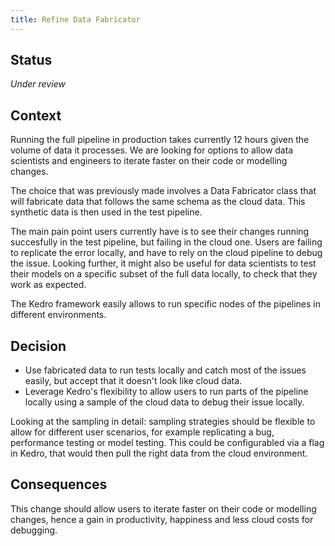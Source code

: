 ```yaml
---
title: Refine Data Fabricator
--- 
```


## Status

_Under review_

## Context

Running the full pipeline in production takes currently 12 hours given the volume of data it processes. We are looking for options to allow data scientists and engineers to iterate faster on their code or modelling changes. 

The choice that was previously made involves a Data Fabricator class that will fabricate data that follows the same schema as the cloud data. This synthetic data is then used in the test pipeline.

The main pain point users currently have is to see their changes running succesfully in the test pipeline, but failing in the cloud one. Users are failing to replicate the error locally, and have to rely on the cloud pipeline to debug the issue. Looking further, it might also be useful for data scientists to test their models on a specific subset of the full data locally, to check that they work as expected.

The Kedro framework easily allows to run specific nodes of the pipelines in different environments.


## Decision


* Use fabricated data to run tests locally and catch most of the issues easily, but accept that it doesn't look like cloud data.
* Leverage Kedro's flexibility to allow users to run parts of the pipeline locally using a sample of the cloud data to debug their issue locally.

Looking at the sampling in detail: sampling strategies should be flexible to allow for different user scenarios, for example replicating a bug, performance testing or model testing. This could be configurabled via a flag in Kedro, that would then pull the right data from the cloud environment.

## Consequences

This change should allow users to iterate faster on their code or modelling changes, hence a gain in productivity, happiness and less cloud costs for debugging.